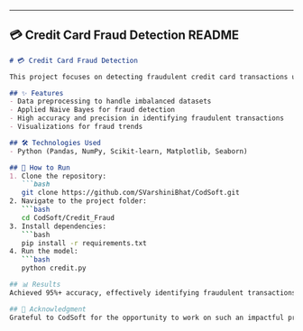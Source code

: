 
---

## 💳 **Credit Card Fraud Detection README**  

```markdown
# 💳 Credit Card Fraud Detection

This project focuses on detecting fraudulent credit card transactions using the Naive Bayes algorithm. The objective is to build a model that identifies fraudulent activities with high accuracy.

## ✨ Features
- Data preprocessing to handle imbalanced datasets
- Applied Naive Bayes for fraud detection
- High accuracy and precision in identifying fraudulent transactions
- Visualizations for fraud trends

## 🛠 Technologies Used
- Python (Pandas, NumPy, Scikit-learn, Matplotlib, Seaborn)

## 🚀 How to Run
1. Clone the repository:
   ```bash
   git clone https://github.com/SVarshiniBhat/CodSoft.git
2. Navigate to the project folder:
   ```bash
   cd CodSoft/Credit_Fraud
3. Install dependencies:
   ```bash
   pip install -r requirements.txt
4. Run the model:
   ```bash
   python credit.py

## 📊 Results
Achieved 95%+ accuracy, effectively identifying fraudulent transactions.

## 🙏 Acknowledgment
Grateful to CodSoft for the opportunity to work on such an impactful project.
